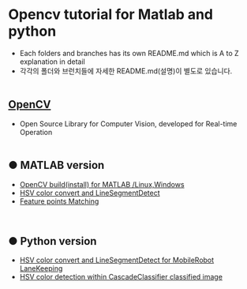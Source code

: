 # Opencv tutorial for Matlab and python
+ Each folders and branches has its own README.md which is A to Z explanation in detail
+ 각각의 폴더와 브런치들에 자세한 README.md(설명)이 별도로 있습니다.
</br></br>

## [OpenCV](https://opencv.org/)
+ Open Source Library for Computer Vision, developed for Real-time Operation
<br><br>
## ● MATLAB version
+ [OpenCV build(install) for MATLAB /Linux,Windows](https://github.com/engcang/Opencv_tutorial_Matlab_and_python/tree/master/OpenCV_build_MATLAB)
+ [HSV color convert and LineSegmentDetect](https://github.com/engcang/Opencv_tutorial_Matlab_and_python/tree/master/HSV_cvt_LSD_MATLAB)
+ [Feature points Matching](https://github.com/engcang/Opencv_tutorial_Matlab_and_python/tree/master/Featurepoints_match_MATLAB)
<br>

## ● Python version
+ [HSV color convert and LineSegmentDetect for MobileRobot LaneKeeping](https://github.com/engcang/Opencv_tutorial_Matlab_and_python/tree/master/HSD_cvt_LSD_Python)
+ [HSV color detection within CascadeClassifier classified image](https://github.com/engcang/Opencv_tutorial_Matlab_and_python/tree/master/HSV_detect_within_CascadeClassifier)
